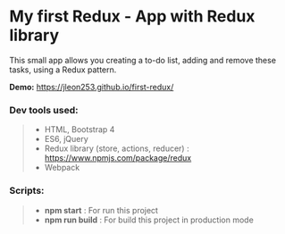 # My first Redux - App with Redux library

This small app allows you creating a to-do list, adding and remove these tasks, using a Redux pattern.

**Demo:** https://jleon253.github.io/first-redux/

### Dev tools used:
> - HTML, Bootstrap 4
> - ES6, jQuery
> - Redux library (store, actions, reducer) : https://www.npmjs.com/package/redux
> - Webpack

### Scripts:

> - **npm start** : For run this project
> - **npm run build** : For build this project in production mode